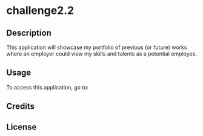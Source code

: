# challenge2.2

## Description
This application will showcase my portfolio of previous (or future) works where an employer could view my skills and talents as a potential employee.

## Usage
To access this application, go to: 

## Credits


## License